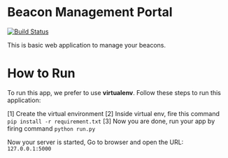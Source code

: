 Beacon Management Portal
=========================


[![Build Status](https://travis-ci.org/rajatguptarg/beacons.svg)](https://travis-ci.org/rajatguptarg/beacons)


This is basic web application to manage your beacons.


How to Run
==========
To run this app, we prefer to use **virtualenv**. Follow these steps to run
this application:

[1] Create the virtual environment
[2] Inside virtual env, fire this command `pip install -r requirement.txt`
[3] Now you are done, run your app by firing command `python run.py`

Now your server is started, Go to browser and open the URL: `127.0.0.1:5000`